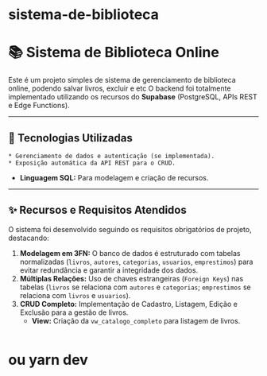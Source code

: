 # sistema-de-biblioteca 
# 📚 Sistema de Biblioteca Online 

Este é um projeto simples de sistema de gerenciamento de biblioteca online, podendo salvar livros, excluir e etc
O backend foi totalmente implementado utilizando os recursos do **Supabase** (PostgreSQL, APIs REST e Edge Functions).

---

## 🚀 Tecnologias Utilizadas

    * Gerenciamento de dados e autenticação (se implementada).
    * Exposição automática da API REST para o CRUD.
  
* **Linguagem SQL:** Para modelagem e criação de recursos.

---

## ✨ Recursos e Requisitos Atendidos

O sistema foi desenvolvido seguindo os requisitos obrigatórios de projeto, destacando:

1.  **Modelagem em 3FN:** O banco de dados é estruturado com tabelas normalizadas (`livros`, `autores`, `categorias`, `usuarios`, `emprestimos`) para evitar redundância e garantir a integridade dos dados.
2.  **Múltiplas Relações:** Uso de chaves estrangeiras (`Foreign Keys`) nas tabelas (`livros` se relaciona com `autores` e `categorias`; `emprestimos` se relaciona com `livros` e `usuarios`).
3.  **CRUD Completo:** Implementação de Cadastro, Listagem, Edição e Exclusão para a gestão de livros.
    * **View:** Criação da `vw_catalogo_completo` para listagem de livros.
    ```

# ou yarn dev
